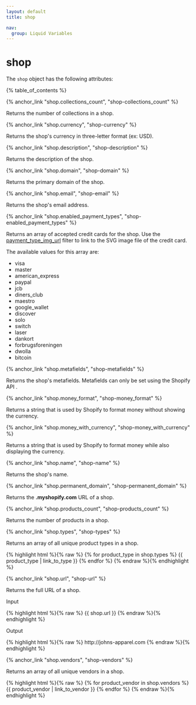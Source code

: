 ```yaml
---
layout: default
title: shop

nav:
  group: Liquid Variables
---
```


# shop

The <code>shop</code> object has the following attributes:

<a id="topofpage"></a>
{% table_of_contents %}






{% anchor_link "shop.collections_count", "shop-collections_count" %}

<p>Returns the number of collections in a shop.</p>








{% anchor_link "shop.currency", "shop-currency" %}

<p>Returns the shop's currency in three-letter format (ex: USD).</p>












{% anchor_link "shop.description", "shop-description" %}

<p>Returns the description of the shop.</p>











{% anchor_link "shop.domain", "shop-domain" %}

<p>Returns the primary domain of the shop.</p>












{% anchor_link "shop.email", "shop-email" %}

<p>Returns the shop's email address.</p>









{% anchor_link "shop.enabled_payment_types", "shop-enabled_payment_types" %}

<p>Returns an array of accepted credit cards for the shop. Use the <a href="/themes/liquid-documentation/filters/url-filters/#payment_type_img_url">payment_type_img_url</a> filter to link to the SVG image file of the credit card.</p>              

The available values for this array are:

- visa
- master
- american_express
- paypal
- jcb
- diners_club
- maestro
- google_wallet
- discover
- solo
- switch
- laser
- dankort
- forbrugsforeningen
- dwolla
- bitcoin











{% anchor_link "shop.metafields", "shop-metafields" %}

<p>Returns the shop's metafields. Metafields can only be set using the Shopify API .</p>











{% anchor_link "shop.money_format", "shop-money_format" %}

<p>Returns a string that is used by Shopify to format money without showing the currency.</p>













{% anchor_link "shop.money_with_currency", "shop-money_with_currency" %}

<p>Returns a string that is used by Shopify to format money while also displaying the currency.</p>










{% anchor_link "shop.name", "shop-name" %}

<p>Returns the shop's name.</p>











{% anchor_link "shop.permanent_domain", "shop-permanent_domain" %}

<p>Returns the <strong>.myshopify.com</strong> URL of a shop.</p>











{% anchor_link "shop.products_count", "shop-products_count" %}

<p>Returns the number of products in a shop.</p>










{% anchor_link "shop.types", "shop-types" %}

<p>Returns an array of all unique product types in a shop.</p>

{% highlight html %}{% raw %}
{% for product_type in shop.types %}
  {{ product_type | link_to_type }}
{% endfor %}
{% endraw %}{% endhighlight %}










{% anchor_link "shop.url", "shop-url" %}

<p>Returns the full URL of a shop.</p>

<p class="input">Input</p>
<div>
{% highlight html %}{% raw %}
{{ shop.url }}
{% endraw %}{% endhighlight %}
</div>

<p class="output">Output</p>
<div>
{% highlight html %}{% raw %}
http://johns-apparel.com 
{% endraw %}{% endhighlight %}
</div>











{% anchor_link "shop.vendors", "shop-vendors" %}

<p>Returns an array of all unique vendors in a shop.</p>

{% highlight html %}{% raw %}
{% for product_vendor in shop.vendors %}
  {{ product_vendor | link_to_vendor }}
{% endfor %}
{% endraw %}{% endhighlight %}











